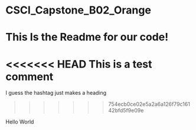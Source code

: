 # CSCI_Capstone_B02_Orange

# This Is the Readme for our code!

<<<<<<< HEAD
This is a test comment
=======
I guess the hashtag just makes a heading
>>>>>>> 754ecb0ce02e5a2a6a126f79c16142bfd5f9e09e

Hello World
